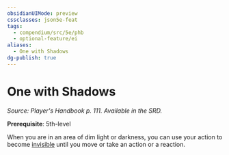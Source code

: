 ```yaml
---
obsidianUIMode: preview
cssclasses: json5e-feat
tags:
  - compendium/src/5e/phb
  - optional-feature/ei
aliases:
  - One with Shadows
dg-publish: true
---
```

# One with Shadows
*Source: Player's Handbook p. 111. Available in the SRD.*  

**Prerequisite**: 5th-level

When you are in an area of dim light or darkness, you can use your action to become [invisible](/3-Mechanics/CLI/rules/conditions.md#invisible) until you move or take an action or a reaction.